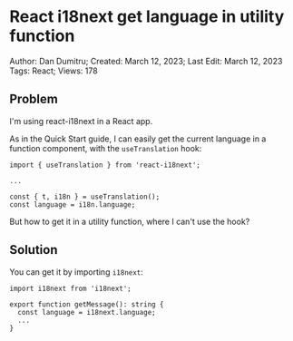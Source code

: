 # React i18next get language in utility function

Author: Dan Dumitru; Created: March 12, 2023; Last Edit: March 12, 2023  
Tags: React; Views: 178

## Problem

I'm using react-i18next in a React app.

As in the Quick Start guide, I can easily get the current language in a function component, with the `useTranslation` hook:

```
import { useTranslation } from 'react-i18next';

...

const { t, i18n } = useTranslation();
const language = i18n.language;
```

But how to get it in a utility function, where I can't use the hook?

## Solution

You can get it by importing `i18next`:

```
import i18next from 'i18next';

export function getMessage(): string {
  const language = i18next.language;
  ...
}
```
